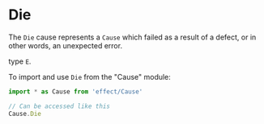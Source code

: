# Die

The `Die` cause represents a `Cause` which failed as a result of a defect, or
in other words, an unexpected error.

type `E`.

To import and use `Die` from the "Cause" module:

```ts
import * as Cause from 'effect/Cause'

// Can be accessed like this
Cause.Die
```

